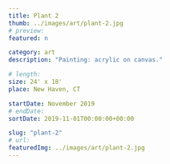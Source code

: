 ```yaml
---
title: Plant 2
thumb: ../images/art/plant-2.jpg
# preview:
featured: n

category: art
description: "Painting: acrylic on canvas."

# length:
size: 24' x 18'
place: New Haven, CT

startDate: November 2019
# endDate:
sortDate: 2019-11-01T00:00:00+00:00

slug: "plant-2"
# url:
featuredImg: ../images/art/plant-2.jpg
---
```


